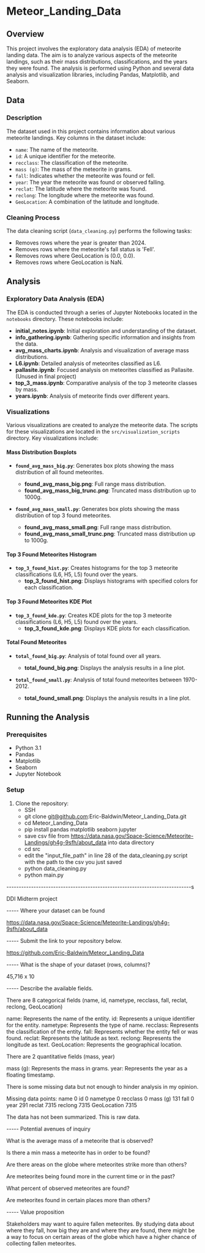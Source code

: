 # Meteor_Landing_Data

## Overview

This project involves the exploratory data analysis (EDA) of meteorite landing data. The aim is to analyze various aspects of the meteorite landings, such as their mass distributions, classifications, and the years they were found. The analysis is performed using Python and several data analysis and visualization libraries, including Pandas, Matplotlib, and Seaborn.


## Data

### Description

The dataset used in this project contains information about various meteorite landings. Key columns in the dataset include:
- `name`: The name of the meteorite.
- `id`: A unique identifier for the meteorite.
- `recclass`: The classification of the meteorite.
- `mass (g)`: The mass of the meteorite in grams.
- `fall`: Indicates whether the meteorite was found or fell.
- `year`: The year the meteorite was found or observed falling.
- `reclat`: The latitude where the meteorite was found.
- `reclong`: The longitude where the meteorite was found.
- `GeoLocation`: A combination of the latitude and longitude.

### Cleaning Process

The data cleaning script (`data_cleaning.py`) performs the following tasks:
- Removes rows where the year is greater than 2024.
- Removes rows where the meteorite's fall status is 'Fell'.
- Removes rows where GeoLocation is (0.0, 0.0).
- Removes rows where GeoLocation is NaN.

## Analysis

### Exploratory Data Analysis (EDA)

The EDA is conducted through a series of Jupyter Notebooks located in the `notebooks` directory. These notebooks include:
- **initial_notes.ipynb**: Initial exploration and understanding of the dataset.
- **info_gathering.ipynb**: Gathering specific information and insights from the data.
- **avg_mass_charts.ipynb**: Analysis and visualization of average mass distributions.
- **L6.ipynb**: Detailed analysis of meteorites classified as L6.
- **pallasite.ipynb**: Focused analysis on meteorites classified as Pallasite. (Unused in final project)
- **top_3_mass.ipynb**: Comparative analysis of the top 3 meteorite classes by mass.
- **years.ipynb**: Analysis of meteorite finds over different years.

### Visualizations

Various visualizations are created to analyze the meteorite data. The scripts for these visualizations are located in the `src/visualization_scripts` directory. Key visualizations include:

#### Mass Distribution Boxplots
- **`found_avg_mass_big.py`**: Generates box plots showing the mass distribution of all found meteorites.
  - **found_avg_mass_big.png**: Full range mass distribution.
  - **found_avg_mass_big_trunc.png**: Truncated mass distribution up to 1000g.

- **`found_avg_mass_small.py`**: Generates box plots showing the mass distribution of top 3 found meteorites.
  - **found_avg_mass_small.png**: Full range mass distribution.
  - **found_avg_mass_small_trunc.png**: Truncated mass distribution up to 1000g.

#### Top 3 Found Meteorites Histogram
- **`top_3_found_hist.py`**: Creates histograms for the top 3 meteorite classifications (L6, H5, L5) found over the years.
  - **top_3_found_hist.png**: Displays histograms with specified colors for each classification.

#### Top 3 Found Meteorites KDE Plot
- **`top_3_found_kde.py`**: Creates KDE plots for the top 3 meteorite classifications (L6, H5, L5) found over the years.
  - **top_3_found_kde.png**: Displays KDE plots for each classification.

#### Total Found Meteorites
- **`total_found_big.py`**: Analysis of total found over all years.
  - **total_found_big.png**: Displays the analysis results in a line plot.

- **`total_found_small.py`**: Analysis of total found meteorites between 1970-2012.
  - **total_found_small.png**: Displays the analysis results in a line plot.

## Running the Analysis

### Prerequisites

- Python 3.1
- Pandas
- Matplotlib
- Seaborn
- Jupyter Notebook

### Setup

1. Clone the repository:
   - SSH
   - git clone git@github.com:Eric-Baldwin/Meteor_Landing_Data.git
   - cd Meteor_Landing_Data
   - pip install pandas matplotlib seaborn jupyter
   - save csv file from https://data.nasa.gov/Space-Science/Meteorite-Landings/gh4g-9sfh/about_data into data directory
   - cd src
   - edit the "input_file_path" in line 28 of the data_cleaning.py script with the path to the csv you just saved
   - python data_cleaning.py
   - python main.py



---------------------------------------------------------------------------s






DDI Midterm project




----- Where your dataset can be found

https://data.nasa.gov/Space-Science/Meteorite-Landings/gh4g-9sfh/about_data



----- Submit the link to your repository below.

https://github.com/Eric-Baldwin/Meteor_Landing_Data




----- What is the shape of your dataset (rows, columns)?

45,716 x 10



----- Describe the available fields.

There are 8 categorical fields (name, id, nametype, recclass, fall, reclat, reclong, GeoLocation)

name: Represents the name of the entity.
id: Represents a unique identifier for the entity.
nametype: Represents the type of name.
recclass: Represents the classification of the entity.
fall: Represents whether the entity fell or was found.
reclat: Represents the latitude as text.
reclong: Represents the longitude as text.
GeoLocation: Represents the geographical location.

There are 2 quantitative fields (mass, year)

mass (g): Represents the mass in grams.
year: Represents the year as a floating timestamp.

There is some missing data but not enough to hinder analysis in my opinion.

Missing data points:
name                0
id                  0
nametype            0
recclass            0
mass (g)            131
fall                0
year                291
reclat              7315
reclong             7315
GeoLocation         7315

The data has not been summarized. This is raw data.



----- Potential avenues of inquiry

What is the average mass of a meteorite that is observed?

Is there a min mass a meteorite has in order to be found?

Are there areas on the globe where meteorites strike more than others?

Are meteorites being found more in the current time or in the past?

What percent of observed meteorites are found?

Are meteorites found in certain places more than others?





----- Value proposition

Stakeholders may want to aquire fallen meteorites. By studying data about where they fall, how big they are and where they are found, there might be a way to focus on certain areas of the globe which have a higher chance of collecting fallen meteorites.

